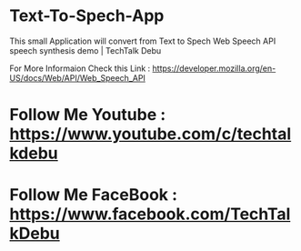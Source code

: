 # Text-To-Spech-App
This small Application will convert from Text to Spech
Web Speech API speech synthesis demo | TechTalk Debu

For More Informaion Check this Link : https://developer.mozilla.org/en-US/docs/Web/API/Web_Speech_API

# Follow Me Youtube : https://www.youtube.com/c/techtalkdebu
# Follow Me FaceBook : https://www.facebook.com/TechTalkDebu

